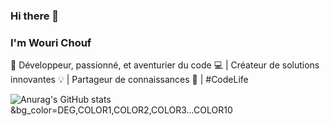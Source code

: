 ### Hi there 👋

### I'm Wouri Chouf
🚀 Développeur, passionné, et aventurier du code 💻 | Créateur de solutions innovantes 💡 | Partageur de connaissances 📝 | #CodeLife

![Anurag's GitHub stats](https://github-readme-stats.vercel.app/api?username=Richouf95&hide=contribs,prs)
&bg_color=DEG,COLOR1,COLOR2,COLOR3...COLOR10
